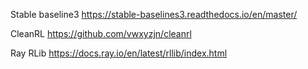 Stable baseline3
https://stable-baselines3.readthedocs.io/en/master/

CleanRL
https://github.com/vwxyzjn/cleanrl

Ray RLib
https://docs.ray.io/en/latest/rllib/index.html